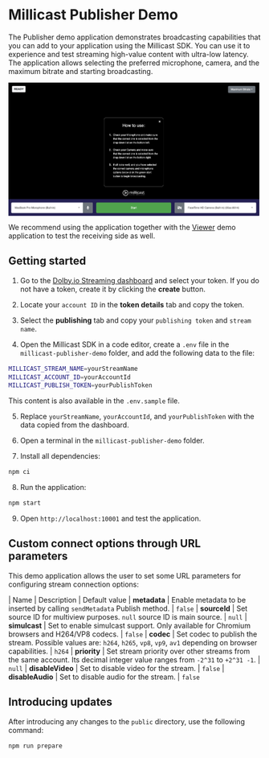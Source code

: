 # Millicast Publisher Demo

The Publisher demo application demonstrates broadcasting capabilities that you can add to your application using the Millicast SDK. You can use it to experience and test streaming high-value content with ultra-low latency. The application allows selecting the preferred microphone, camera, and the maximum bitrate and starting broadcasting. 

<img src="./publisher_app_img.png" width="500" style="vertical-align:middle">

We recommend using the application together with the [Viewer](../millicast-viewer-demo/) demo application to test the receiving side as well.

## Getting started

1. Go to the [Dolby.io Streaming dashboard](https://dashboard.dolby.io/) and select your token. If you do not have a token, create it by clicking the **create** button.

2. Locate your `account ID` in the **token details** tab and copy the token.

3. Select the **publishing** tab and copy your `publishing token` and `stream name`.

4. Open the Millicast SDK in a code editor, create a `.env` file in the `millicast-publisher-demo` folder, and add the following data to the file: 

```sh
MILLICAST_STREAM_NAME=yourStreamName
MILLICAST_ACCOUNT_ID=yourAccountId
MILLICAST_PUBLISH_TOKEN=yourPublishToken
```

This content is also available in the `.env.sample` file.

5. Replace `yourStreamName`, `yourAccountId`, and `yourPublishToken` with the data copied from the dashboard.

6. Open a terminal in the `millicast-publisher-demo` folder.

7. Install all dependencies:
```sh
npm ci
```
8. Run the application:
```sh
npm start
```

9. Open `http://localhost:10001` and test the application.

## Custom connect options through URL parameters
This demo application allows the user to set some URL parameters for configuring stream connection options:

| Name             | Description                                                                                                                  | Default value
| **metadata**     | Enable metadata to be inserted by calling `sendMetadata` Publish method.                                                     | `false`
| **sourceId**     | Set source ID for multiview purposes. `null` source ID is main source.                                                       | `null`
| **simulcast**    | Set to enable simulcast support. Only available for Chromium browsers and H264/VP8 codecs.                                   | `false`
| **codec**        | Set codec to publish the stream. Possible values are: `h264`, `h265`, `vp8`, `vp9`, `av1` depending on browser capabilities. | `h264`
| **priority**     | Set stream priority over other streams from the same account. Its decimal integer value ranges from `-2^31` to `+2^31 -1`.   | `null`
| **disableVideo** | Set to disable video for the stream.                                                                                         | `false`
| **disableAudio** | Set to disable audio for the stream.                                                                                         | `false`

## Introducing updates
After introducing any changes to the `public` directory, use the following command:
```
npm run prepare
```
